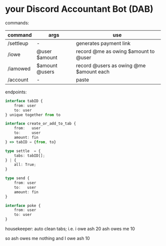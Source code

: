 # your Discord Accountant Bot (DAB)

commands:

| command   | args           | use                                     |
| --------- | -------------- | --------------------------------------- |
| /settleup | -              | generates payment link                  |
| /iowe     | @user $amount  | record @me as owing $amount to @user    |
| /iamowed  | $amount @users | record @users as owing @me $amount each |
| /account  | -              | paste                                   |

endpoints:

```ts
interface tabID {
	from: user
	to: user
} unique together from to

```

```ts
interface create_or_add_to_tab {
	from:   user
	to:     user
	amount: fin
} => tabID = {from, to}
```


```ts
type settle  = { 
	tabs: tabID[];
} | {
	all: True;
}
```


```ts
type send {
	from: user
	to:   user
	amount: fin
}
```

```ts
interface poke {
	from: user
	to: user
}
```

housekeeper:
auto clean tabs;
i.e. i owe ash 20
ash owes me 10

so ash owes me nothing and I owe ash 10